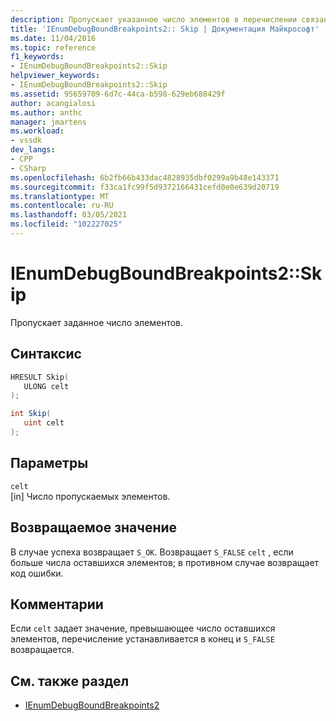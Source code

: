 ```yaml
---
description: Пропускает указанное число элементов в перечислении связанных точек останова.
title: 'IEnumDebugBoundBreakpoints2:: Skip | Документация Майкрософт'
ms.date: 11/04/2016
ms.topic: reference
f1_keywords:
- IEnumDebugBoundBreakpoints2::Skip
helpviewer_keywords:
- IEnumDebugBoundBreakpoints2::Skip
ms.assetid: 95659709-6d7c-44ca-b598-629eb688429f
author: acangialosi
ms.author: anthc
manager: jmartens
ms.workload:
- vssdk
dev_langs:
- CPP
- CSharp
ms.openlocfilehash: 6b2fb66b433dac4828935dbf0299a9b48e143371
ms.sourcegitcommit: f33ca1fc99f5d9372166431cefd0e0e639d20719
ms.translationtype: MT
ms.contentlocale: ru-RU
ms.lasthandoff: 03/05/2021
ms.locfileid: "102227025"
---
```

# <a name="ienumdebugboundbreakpoints2skip"></a>IEnumDebugBoundBreakpoints2::Skip
Пропускает заданное число элементов.

## <a name="syntax"></a>Синтаксис

```cpp
HRESULT Skip(
   ULONG celt
);
```

```csharp
int Skip(
   uint celt
);
```

## <a name="parameters"></a>Параметры
`celt`\
[in] Число пропускаемых элементов.

## <a name="return-value"></a>Возвращаемое значение
 В случае успеха возвращает `S_OK`. Возвращает `S_FALSE` `celt` , если больше числа оставшихся элементов; в противном случае возвращает код ошибки.

## <a name="remarks"></a>Комментарии
 Если `celt` задает значение, превышающее число оставшихся элементов, перечисление устанавливается в конец и `S_FALSE` возвращается.

## <a name="see-also"></a>См. также раздел
- [IEnumDebugBoundBreakpoints2](../../../extensibility/debugger/reference/ienumdebugboundbreakpoints2.md)
